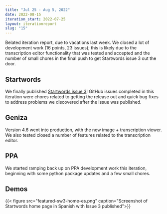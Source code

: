 ```yaml
---
title: "Jul 25 - Aug 5, 2022"
date: 2022-08-15
iteration_start: 2022-07-25
layout: iterationreport
slug: "15"
---
```


Belated iteration report, due to vacations last week. We closed a lot of development work (16 points, 23 issues); this is likely due to the transcription editor functionality that was tested and accepted and the number of small chores in the final push to get Startwords issue 3 out the door.

## Startwords

We finally published [Startwords issue 3](https://startwords.cdh.princeton.edu/issues/3/)! GitHub issues completed in this iteration were chores related to getting the release out and quick bug fixes to address problems we discovered after the issue was published.

## Geniza

Version 4.6 went into production, with the new image + transcription viewer. We also tested closed a number of features related to the transcription editor.

## PPA

We started ramping back up on PPA development work this iteration, beginning with some python package updates and a few small chores.


## Demos

{{< figure src="featured-sw3-home-es.png" caption="Screenshot of Startwords home page in Spanish with Issue 3 published">}}









